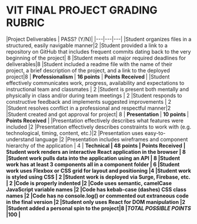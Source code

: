 # VIT FINAL PROJECT GRADING RUBRIC


|Project Deliverables | PASS? (Y/N)|
|---|---|---|
|Student organizes files in a structured, easily navigable manner|2
|Student provided a link to a repository on GitHub that includes frequent commits dating back to the very beginning of the project| 8
|Student meets all major required deadlines for deliverables|8
|Student included a readme file with the name of their project, a brief description of the project, and a link to the deployed project|8
|  <b> Professionalism </b> |  <b>16 points</b>  | <b> Points Received </b>|
|Student effectively communicates work, progress, availability and expectations to instructional team and classmates | 2
|Student is present both mentally and physically in class and/or during team meetings | 2
|Student responds to constructive feedback and implements suggested improvements | 2
|Student resolves conflict in a professional and respectful manner|2
|Student created and got approval for project| 8
| <b> Presentation </b> |  <b> 10 points </b> |  <b>Points Received</b> |
|Presentation effectively describes what features were included |2
|Presentation effectively describes constraints to work with (e.g. technological, timing, content, etc.)|2
|Presentation uses easy-to-understand language |2
|Presentation includes wireframes and component hierarchy of the application  | 4 
|  <b>Technical  | <b> 48 points </b> | <b>Points Received </b>
| Student work renders an interactive React application in the browser | 8
|Student work pulls data into the application using an API | 8
|Student work has at least 3 components all in a component folder | 6
|Student work uses Flexbox or CSS grid for layout and positioning |4
|Student work is styled using CSS | 2
|Student work is deployed via Surge, Firebase, etc. | 2
|Code is properly indented |2
|Code uses semantic, camelCase JavaScript variable names |2
|Code has kebab-case (dashes) CSS class names |2
|Code has no console.log() or commented out extraneous code in the final version |2
|Student only uses React for DOM manipulation |2
|Student added a personal spin to the project|8
|*<b>TOTAL POSSIBLE POINTS </b>*|<b>100 </b>|

